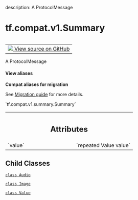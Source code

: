 description: A ProtocolMessage

<div itemscope itemtype="http://developers.google.com/ReferenceObject">
<meta itemprop="name" content="tf.compat.v1.Summary" />
<meta itemprop="path" content="Stable" />
<meta itemprop="property" content="Audio"/>
<meta itemprop="property" content="Image"/>
<meta itemprop="property" content="Value"/>
</div>

# tf.compat.v1.Summary

<!-- Insert buttons and diff -->

<table class="tfo-notebook-buttons tfo-api nocontent" align="left">
<td>
  <a target="_blank" href="https://github.com/tensorflow/tensorflow/blob/r2.4/tensorflow/core/framework/summary.proto">
    <img src="https://www.tensorflow.org/images/GitHub-Mark-32px.png" />
    View source on GitHub
  </a>
</td>
</table>



A ProtocolMessage

<section class="expandable">
  <h4 class="showalways">View aliases</h4>
  <p>
<b>Compat aliases for migration</b>
<p>See
<a href="https://www.tensorflow.org/guide/migrate">Migration guide</a> for
more details.</p>
<p>`tf.compat.v1.summary.Summary`</p>
</p>
</section>

<!-- Placeholder for "Used in" -->




<!-- Tabular view -->
 <table class="responsive fixed orange">
<colgroup><col width="214px"><col></colgroup>
<tr><th colspan="2"><h2 class="add-link">Attributes</h2></th></tr>

<tr>
<td>
`value`
</td>
<td>
`repeated Value value`
</td>
</tr>
</table>



## Child Classes
[`class Audio`](../../../tf/compat/v1/Summary/Audio.md)

[`class Image`](../../../tf/compat/v1/Summary/Image.md)

[`class Value`](../../../tf/compat/v1/Summary/Value.md)

